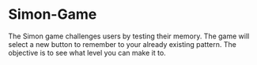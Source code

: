 # Simon-Game
 The Simon game challenges users by testing their memory. The game will select a new button to remember to your already existing pattern. The objective is to see what level you can make it to.
